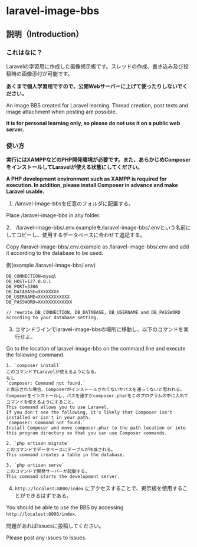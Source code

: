 # laravel-image-bbs
## 説明（Introduction）
### これはなに？
Laravelの学習用に作成した画像掲示板です。スレッドの作成、書き込み及び投稿時の画像添付が可能です。

**あくまで個人学習用ですので、公開Webサーバーに上げて使ったりしないでください。**

An image BBS created for Laravel learning. Thread creation, post texts and image attachment when posting are possible.

**It is for personal learning only, so please do not use it on a public web server.**
### 使い方
**実行にはXAMPPなどのPHP開発環境が必要です。また、あらかじめComposerをインストールしてLaravelが使える状態にしてください。**

**A PHP development environment such as XAMPP is required for execution. In addition, please install Composer in advance and make Laravel usable.**

1. /laravel-image-bbsを任意のフォルダに配置する。

Place /laravel-image-bbs in any folder.

2.　/laravel-image-bbs/.env.exampleを/laravel-image-bbs/.envという名前にしてコピーし、使用するデータベースに合わせて追記する。

Copy /laravel-image-bbs/.env.example as /laravel-image-bbs/.env and add it according to the database to be used.

例(example /laravel-image-bbs/.env)

```
DB_CONNECTION=mysql
DB_HOST=127.0.0.1
DB_PORT=3306
DB_DATABASE=XXXXXXXX
DB_USERNAME=XXXXXXXXXXXX
DB_PASSWORD=XXXXXXXXXXXXX

// rewrite DB_CONNECTION, DB_DATABASE, DB_USERNAME and DB_PASSWORD according to your database setting.
```

3. コマンドラインでlaravel-image-bbsの場所に移動し、以下のコマンドを実行せよ。

Go to the location of laravel-image-bbs on the command line and execute the following command.

    1. `composer install`
    このコマンドでLaravelが使えるようになる。
    もし
    `composer: Command not found.`
    と表示された場合、Composerがインストールされてないかパスを通ってないと思われる。
    Composerをインストールし、パスを通すかcomposer.pharをこのプログラムの中に入れてコマンドを使えるようにすること。
    This command allows you to use Laravel.
    If you don't see the following, it's likely that Composer isn't installed or isn't in your path.
    `composer: Command not found.`
    Install Composer and move composer.phar to the path location or into this program directory so that you can use Composer commands.
    
    2. `php artisan migrate`
    このコマンドでデータベースにテーブルが作成される。
    This command creates a table in the database.
    
    3. `php artisan serve`
    このコマンドで開発サーバーが起動する。
    This command starts the development server.

4. `http://localost:8000/index` にアクセスすることで、掲示板を使用することができるはずである。

You should be able to use the BBS by accessing `http://localost:8000/index`.

問題があればIssuesに投稿してください。

Please post any issues to Issues.
